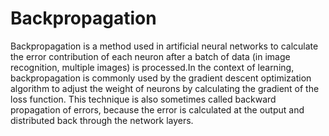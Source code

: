 # Backpropagation
Backpropagation is a method used in artificial neural networks to calculate the error contribution of each neuron after a batch of data (in image recognition, multiple images) is processed.In the context of learning, backpropagation is commonly used by the gradient descent optimization algorithm to adjust the weight of neurons by calculating the gradient of the loss function. This technique is also sometimes called backward propagation of errors, because the error is calculated at the output and distributed back through the network layers.
